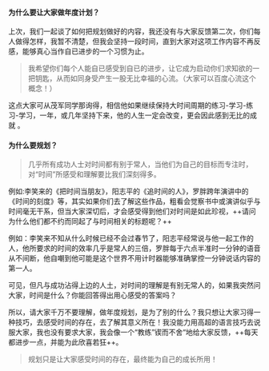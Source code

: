 #### 为什么要让大家做年度计划？



上次，我们一起谈了如何把规划做好的内容，我还没有与大家反馈第二次，你们每人做得怎样，我暂不清楚，但我会坚持一段时间，直到大家对这项工作内容不再反感，能够真心当作自已进步的一个习惯为止。



> 我希望你们每个人能自已感受到自已的进步，让它成为启动你们求知欲的一把钥匙，从而如同身受产生一股无比幸福的心流。（大家可以百度心流这个概念！）



这点大家可从茂军同学那询得，相信他如果继续保持大时间周期的练习-学习-练习-学习，一年，或几年坚持下来，他的人生一定会改变，更会因此感到无比的成就 。



#### 为什么要规划？



> 几乎所有成功人士对时间都有别于常人，当他们为自己的目标而专注时，对“时间”所感受和理解要比我们深刻得多。



例如:李笑来的《把时间当朋友》，阳志平的《追时间的人》，罗胖跨年演讲中的《时间的刻度》等，其实如果你们去了解这些作品，粗看会觉察书中或演讲似乎与时间毫无干系，但当大家深切后，才会感受得到他们对时间是如此珍视，++请问为什么他们都不约而同起了与时间相关的标题呢？++



例如：李笑来不知从什么时候已经不会过春节了，阳志平经常说与他一起工作的人，他所要求的时间的效率几乎是常人的三倍，罗胖每于六点半准时一分钟的语音从不间断，他自嘲到他可能是这个世界不用计时器能够准确掌控一分钟说话内容的第一人。



可见，但凡与成功沾得上边的人土，对时间的理解是有别无常人的，如果我突然问大家，时间是什么？你能回答得出用心感受的答案吗？



所以，请大家千万不要理解，做年度规划，是为了别的什么？我只想让大家习得一种技巧，去感受时间的存在，去了解其意义所在！我没能力用高超的语言技巧去说服大家，我也没有要求大家，我会像一个“教练”锲而不舍“地给大家反馈，++每天都进步一点，并能为此欣喜若狂++。



>规划只是让大家感受时间的存在，最终能为自己的成长所用！ 